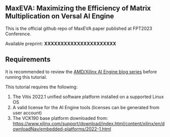 ## MaxEVA: Maximizing the Efficiency of Matrix Multiplication on Versal AI Engine

This is the official github repo of MaxEVA paper published at FPT2023 Conference.

Available preprint: **XXXXXXXXXXXXXXXXXXXXXX**


## Requirements

It is recommended to review the [AMD/Xilinx AI Engine blog series](https://support.xilinx.com/s/question/0D52E00006xR6iXSAS/ai-engine-blog-series?language=en_US) before running this tutorial.

This tutorial requires the following:
1. The Vitis 2022.1 unified software platform installed on a supported Linux OS
2. A valid license for the AI Engine tools (licenses can be generated from user account)
3. The VCK190 base platform downloaded from: https://www.xilinx.com/support/download/index.html/content/xilinx/en/downloadNav/embedded-platforms/2022-1.html
